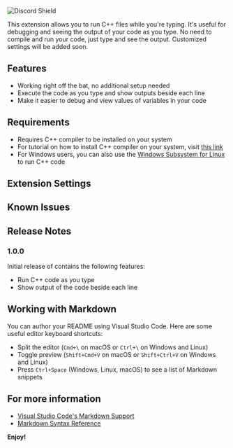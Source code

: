 ![Discord Shield](https://discordapp.com/api/guilds/1095854826786668545/widget.png?style=shield)

This extension allows you to run C++ files while you're typing. It's useful for debugging and seeing the output of your code as you type. No need to compile and run your code, just type and see the output. Customized settings will be added soon.

## Features

- Working right off the bat, no additional setup needed
- Execute the code as you type and show outputs beside each line
- Make it easier to debug and view values of variables in your code

## Requirements

- Requires C++ compiler to be installed on your system
- For tutorial on how to install C++ compiler on your system, visit [this link](https://code.visualstudio.com/docs/cpp/config-mingw)
- For Windows users, you can also use the [Windows Subsystem for Linux](https://code.visualstudio.com/docs/cpp/config-wsl) to run C++ code

## Extension Settings

## Known Issues

## Release Notes

### 1.0.0

Initial release of contains the following features:

- Run C++ code as you type
- Show output of the code beside each line

## Working with Markdown

You can author your README using Visual Studio Code. Here are some useful editor keyboard shortcuts:

- Split the editor (`Cmd+\` on macOS or `Ctrl+\` on Windows and Linux)
- Toggle preview (`Shift+Cmd+V` on macOS or `Shift+Ctrl+V` on Windows and Linux)
- Press `Ctrl+Space` (Windows, Linux, macOS) to see a list of Markdown snippets

## For more information

- [Visual Studio Code's Markdown Support](http://code.visualstudio.com/docs/languages/markdown)
- [Markdown Syntax Reference](https://help.github.com/articles/markdown-basics/)

**Enjoy!**
